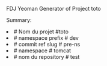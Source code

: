 FDJ Yeoman Generator of Project toto
  <p>Summary:</p>
        <li># Nom du projet #toto</li>
        <li># namespace prefix # dev</li>
        <li># commit ref slug  # pre-ns</li>
        <li># namespace  # tomcat </li>
        <li># nom du repository  # test </li>